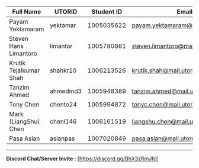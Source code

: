 | Full Name    | UTORID | Student ID | Email | Best Way to Contact | Discord Username|
| --- | --- | --- | --- | --- | --- |
|Payam Yektamaram|yektamar|1005035622|payam.yektamaram@mail.utoronto.ca|+1 (647)-867-5038|Payam Yektamaram#2767|
|Steven Hans Limantoro|limantor|1005780861|steven.limantoro@mail.utoronto.ca|steven.limantoro@mail.utoronto.ca|StevenHL#0264|
|Krutik Tejalkumar Shah|shahkr10|1006213526|krutik.shah@mail.utoronto.ca|Discord or email|Khalix01#3097|
|Tanzim Ahmed|ahmedmd3|1005948389|tanzim.ahmed@mail.utoronto.ca|Discord or email|~(Big Brain)#1740|
|Tony Chen|chento24|1005994872|tonyc.chen@mail.utoronto.ca|Discord or email|Hugh Mini#1107|
|Mark (LiangShu) Chen|chenl146|1006161519|liangshu.chen@mail.utoronto.ca|Discord or email|SaltyNerd#6928|
|Pasa Aslan|aslanpas|1007020849|pasa.aslan@mail.utoronto.ca|Discord or email|Pasa#0969|
---
**Discord Chat/Server Invite :** [https://discord.gg/BhX3zRmJfd]
